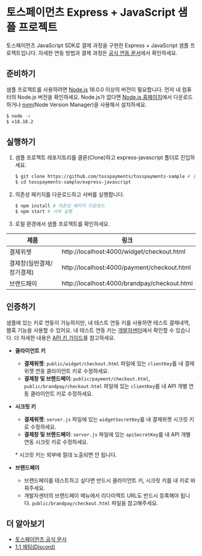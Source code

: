 # 토스페이먼츠 Express + JavaScript 샘플 프로젝트

토스페이먼츠 JavaScript SDK로 결제 과정을 구현한 Express + JavaScript 샘플 프로젝트입니다. 자세한 연동 방법과 결제 과정은 [공식 연동 문서](https://docs.tosspayments.com/guides/v2/get-started)에서 확인하세요.

## 준비하기

샘플 프로젝트를 사용하려면 [Node.js](https://nodejs.org/ko/) 18.0.0 이상의 버전이 필요합니다. 먼저 내 컴퓨터의 Node.js 버전을 확인하세요. Node.js가 없다면 [Node.js 홈페이지](https://nodejs.org/ko/download/)에서 다운로드하거나 [nvm](https://github.com/nvm-sh/nvm#about)(Node Version Manager)을 사용해서 설치하세요.

```sh
$ node -v
$ v18.18.2
```

## 실행하기

1. 샘플 프로젝트 레포지토리를 클론(Clone)하고 express-javascript 폴더로 진입하세요.

   ```sh
   $ git clone https://github.com/tosspayments/tosspayments-sample # 샘플 프로젝트 클론
   $ cd tosspayments-sample/express-javascript
   ```

2. 의존성 패키지를 다운로드하고 서버를 실행합니다.

   ```sh
   $ npm install # 의존성 패키지 다운로드
   $ npm start # 서버 실행
   ```

3. 로컬 환경에서 샘플 프로젝트를 확인하세요.

| 제품                      | 링크                                         |
| ------------------------- | -------------------------------------------- |
| 결제위젯                  | http://localhost:4000/widget/checkout.html   |
| 결제창(일반결제/정기결제) | http://localhost:4000/payment/checkout.html  |
| 브랜드페이                | http://localhost:4000/brandpay/checkout.html |

## 인증하기

샘플에 있는 키로 연동이 가능하지만, 내 테스트 연동 키를 사용하면 테스트 결제내역, 웹훅 기능을 사용할 수 있어요. 내 테스트 연동 키는 [개발자센터](https://developers.tosspayments.com/my/api-keys)에서 확인할 수 있습니다. 더 자세한 내용은 [API 키 가이드](https://docs.tosspayments.com/reference/using-api/api-keys)를 참고하세요.

- **클라이언트 키**

  - **결제위젯**: `public/widget/checkout.html` 파일에 있는 `clientKey`를 내 결제위젯 연동 클라이언트 키로 수정하세요.
  - **결제창 및 브랜드페이**: `public/payment/checkout.html`, `public/brandpay/checkout.html` 파일에 있는 `clientKey`를 내 API 개별 연동 클라이언트 키로 수정하세요.

- **시크릿 키**

  - **결제위젯**: `server.js` 파일에 있는 `widgetSecretKey`를 내 결제위젯 시크릿 키로 수정하세요.
  - **결제창 및 브랜드페이**: `server.js` 파일에 있는 `apiSecretKey`를 내 API 개별 연동 시크릿 키로 수정하세요.

  \* 시크릿 키는 외부에 절대 노출되면 안 됩니다.

- **브랜드페이**

  - 브랜드페이를 테스트하고 싶다면 반드시 클라이언트 키, 시크릿 키를 내 키로 바꿔주세요.
  - 개발자센터의 브랜드페이 메뉴에서 리다이렉트 URL도 반드시 등록해야 됩니다. `public/brandpay/checkout.html` 파일을 참고해주세요.

## 더 알아보기

- [토스페이먼츠 공식 문서](https://docs.tosspayments.com/guides/v2/get-started)
- [1:1 채팅(Discord)](https://discord.com/invite/VdkfJnknD9)
